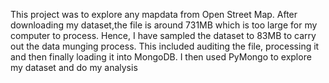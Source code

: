 This project was to explore any mapdata from Open Street Map. After downloading my dataset,the file is around 731MB which is too large for my computer to process. 
Hence, I have sampled the dataset to 83MB to carry out the data munging process. This included auditing the file, processing it and then finally loading it
into MongoDB. 
I then used PyMongo to explore my dataset and do my analysis

